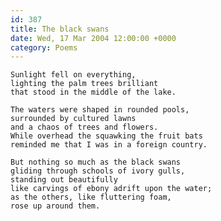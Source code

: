```yaml
---
id: 387
title: The black swans
date: Wed, 17 Mar 2004 12:00:00 +0000
category: Poems
---
```


    Sunlight fell on everything,  
    lighting the palm trees brilliant  
    that stood in the middle of the lake.

    The waters were shaped in rounded pools,  
    surrounded by cultured lawns  
    and a chaos of trees and flowers.  
    While overhead the squawking the fruit bats  
    reminded me that I was in a foreign country.

    But nothing so much as the black swans  
    gliding through schools of ivory gulls,  
    standing out beautifully  
    like carvings of ebony adrift upon the water;  
    as the others, like fluttering foam,  
    rose up around them.


